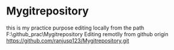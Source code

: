 # Mygitrepository
this is my practice purpose
editing locally from the path F:\github_prac\Mygitrepository
Editing remotlly from github origin  https://github.com/ranjusp123/Mygitrepository.git
